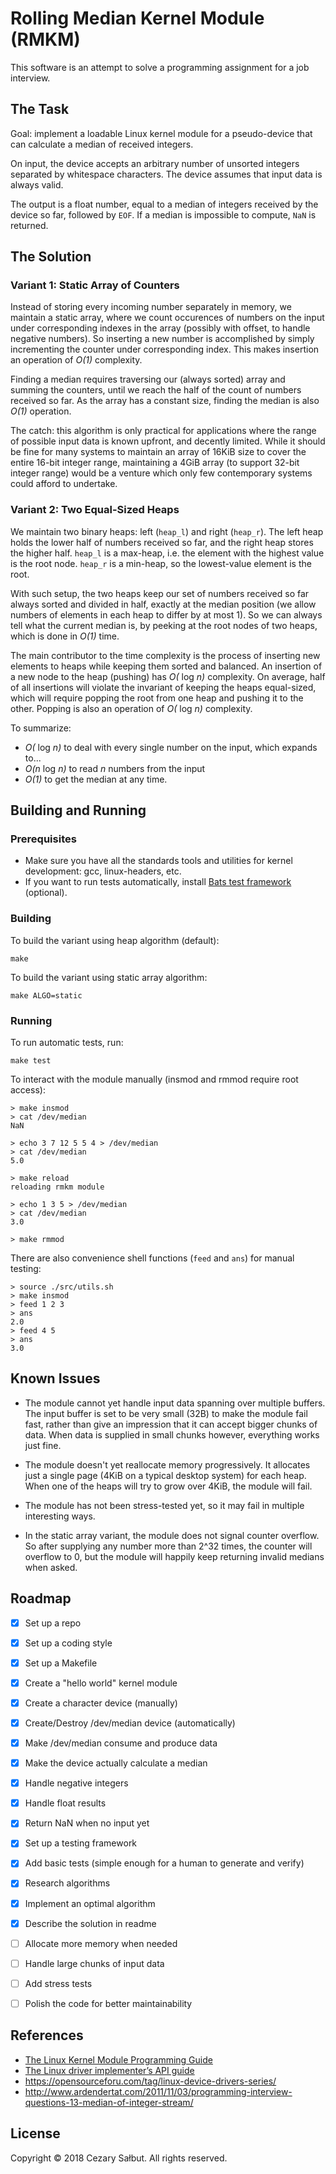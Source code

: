 # Rolling Median Kernel Module (RMKM)

This software is an attempt to solve a programming assignment for a job interview.

## The Task

Goal: implement a loadable Linux kernel module for a pseudo-device that can calculate a median of received integers.

On input, the device accepts an arbitrary number of unsorted integers separated by whitespace characters. The device assumes that input data is always valid.

The output is a float number, equal to a median of integers received by the device so far, followed by `EOF`. If a median is impossible to compute, `NaN` is returned.

## The Solution

### Variant 1: Static Array of Counters

Instead of storing every incoming number separately in memory, we maintain a static array, where we count occurences of numbers on the input under corresponding indexes in the array (possibly with offset, to handle negative numbers). So inserting a new number is accomplished by simply incrementing the counter under corresponding index. This makes insertion an operation of _O(1)_ complexity.

Finding a median requires traversing our (always sorted) array and summing the counters, until we reach the half of the count of numbers received so far. As the array has a constant size, finding the median is also _O(1)_ operation.

The catch: this algorithm is only practical for applications where the range of possible input data is known upfront, and decently limited. While it should be fine for many systems to maintain an array of 16KiB size to cover the entire 16-bit integer range, maintaining a 4GiB array (to support 32-bit integer range) would be a venture which only few contemporary systems could afford to undertake.

### Variant 2: Two Equal-Sized Heaps

We maintain two binary heaps: left (`heap_l`) and right (`heap_r`). The left heap holds the lower half of numbers received so far, and the right heap stores the higher half. `heap_l` is a max-heap, i.e. the element with the highest value is the root node. `heap_r` is a min-heap, so the lowest-value element is the root.

With such setup, the two heaps keep our set of numbers received so far always sorted and divided in half, exactly at the median position (we allow numbers of elements in each heap to differ by at most 1). So we can always tell what the current median is, by peeking at the root nodes of two heaps, which is done in _O(1)_ time.

The main contributor to the time complexity is the process of inserting new elements to heaps while keeping them sorted and balanced. An insertion of a new node to the heap (pushing) has _O(_ log _n)_ complexity. On average, half of all insertions will violate the invariant of keeping the heaps equal-sized, which will require popping the root from one heap and pushing it to the other. Popping is also an operation of _O(_ log _n)_ complexity.

To summarize:

- _O(_ log _n)_ to deal with every single number on the input, which expands to...
- _O(n_ log _n)_ to read _n_ numbers from the input
- _O(1)_ to get the median at any time.


## Building and Running

### Prerequisites
- Make sure you have all the standards tools and utilities for kernel development: gcc, linux-headers, etc.
- If you want to run tests automatically, install [Bats test framework](https://github.com/bats-core/bats-core) (optional).

### Building

To build the variant using heap algorithm (default):
```
make
```

To build the variant using static array algorithm:
```
make ALGO=static
```

### Running

To run automatic tests, run:
```
make test
```

To interact with the module manually (insmod and rmmod require root access):
```
> make insmod
> cat /dev/median
NaN

> echo 3 7 12 5 5 4 > /dev/median
> cat /dev/median
5.0

> make reload
reloading rmkm module

> echo 1 3 5 > /dev/median
> cat /dev/median
3.0

> make rmmod
```

There are also convenience shell functions (`feed` and `ans`) for manual testing:
```
> source ./src/utils.sh
> make insmod
> feed 1 2 3
> ans
2.0
> feed 4 5
> ans
3.0
```

## Known Issues

- The module cannot yet handle input data spanning over multiple buffers. The input buffer is set to be very small (32B) to make the module fail fast, rather than give an impression that it can accept bigger chunks of data. When data is supplied in small chunks however, everything works just fine.

- The module doesn't yet reallocate memory progressively. It allocates just a single page (4KiB on a typical desktop system) for each heap. When one of the heaps will try to grow over 4KiB, the module will fail.

- The module has not been stress-tested yet, so it may fail in multiple interesting ways.

- In the static array variant, the module does not signal counter overflow. So after supplying any number more than 2^32 times, the counter will overflow to 0, but the module will happily keep returning invalid medians when asked.

## Roadmap

- [x] Set up a repo
- [x] Set up a coding style
- [x] Set up a Makefile
- [x] Create a "hello world" kernel module
- [x] Create a character device (manually)
- [x] Create/Destroy /dev/median device (automatically)
- [x] Make /dev/median consume and produce data
- [x] Make the device actually calculate a median
- [x] Handle negative integers
- [x] Handle float results
- [x] Return NaN when no input yet
- [x] Set up a testing framework
- [x] Add basic tests (simple enough for a human to generate and verify)
- [x] Research algorithms
- [x] Implement an optimal algorithm
- [x] Describe the solution in readme
- [ ] Allocate more memory when needed
- [ ] Handle large chunks of input data
- [ ] Add stress tests
- [ ] Polish the code for better maintainability


## References

- [The Linux Kernel Module Programming Guide](http://tldp.org/LDP/lkmpg/2.6/html/)
- [The Linux driver implementer’s API guide](https://www.kernel.org/doc/html/v4.15/driver-api/index.html)
- https://opensourceforu.com/tag/linux-device-drivers-series/
- http://www.ardendertat.com/2011/11/03/programming-interview-questions-13-median-of-integer-stream/

## License

Copyright © 2018 Cezary Sałbut. All rights reserved.
